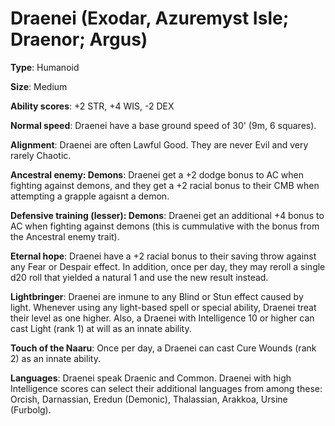 # Draenei (Exodar, Azuremyst Isle; Draenor; Argus)

**Type**: Humanoid

**Size**: Medium

**Ability scores**: +2 STR, +4 WIS, -2 DEX

**Normal speed**: Draenei have a base ground speed of 30' (9m, 6 squares).

**Alignment**: Draenei are often Lawful Good. They are never Evil and very rarely Chaotic.

**Ancestral enemy: Demons**: Draenei get a +2 dodge bonus to AC when fighting against demons, and they get a +2 racial bonus to their CMB when attempting a grapple agaisnt a demon.

**Defensive training (lesser): Demons**: Draenei get an additional +4 bonus to AC when fighting against demons (this is cummulative with the bonus from the Ancestral enemy trait).

**Eternal hope**: Draenei have a +2 racial bonus to their saving throw against any Fear or Despair effect. In addition, once per day, they may reroll a single d20 roll that yielded a natural 1 and use the new result instead.

**Lightbringer**: Draenei are inmune to any Blind or Stun effect caused by light. Whenever using any light-based spell or special ability, Draenei treat their level as one higher. Also, a Draenei with Intelligence 10 or higher can cast Light (rank 1) at will as an innate ability.

**Touch of the Naaru**: Once per day, a Draenei can cast Cure Wounds (rank 2) as an innate ability.

**Languages**: Draenei speak Draenic and Common. Draenei with high Intelligence scores can select their additional languages from among these: Orcish, Darnassian, Eredun (Demonic), Thalassian, Arakkoa, Ursine (Furbolg).
